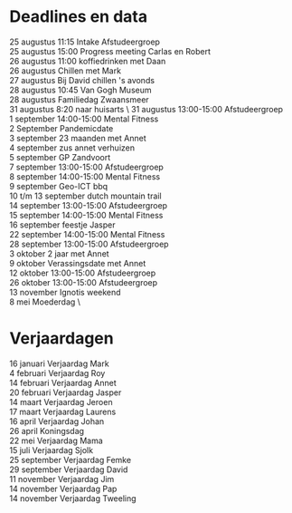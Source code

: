 # Deadlines en data
25 augustus 11:15 Intake Afstudeergroep \
25 augustus 15:00 Progress meeting Carlas en Robert \
26 augustus 11:00 koffiedrinken met Daan \
26 augustus Chillen met Mark \
27 augustus Bij David chillen 's avonds \
28 augustus 10:45 Van Gogh Museum \
28 augustus Familiedag Zwaansmeer \
31 augustus 8:20 naar huisarts \ 
31 augustus 13:00-15:00 Afstudeergroep \
1 september 14:00-15:00 Mental Fitness \
2 September Pandemicdate \
3 september 23 maanden met Annet \
4 september zus annet verhuizen \
5 september GP Zandvoort \
7 september 13:00-15:00 Afstudeergroep \
8 september 14:00-15:00 Mental Fitness \
9 september Geo-ICT bbq \
10 t/m 13 september dutch mountain trail \
14 september 13:00-15:00 Afstudeergroep \
15 september 14:00-15:00 Mental Fitness \
16 september feestje Jasper \
22 september 14:00-15:00 Mental Fitness \
28 september 13:00-15:00 Afstudeergroep \
3 oktober 2 jaar met Annet \
9 oktober Verassingsdate met Annet \
12 oktober 13:00-15:00 Afstudeergroep \
26 oktober 13:00-15:00 Afstudeergroep \
13 november Ignotis weekend \
8 mei Moederdag \


# Verjaardagen
16 januari Verjaardag Mark \
4  februari Verjaardag Roy \
14 februari Verjaardag Annet \
20 februari Verjaardag Jasper \
14 maart Verjaardag Jeroen \
17 maart Verjaardag Laurens \
16 april Verjaardag Johan \
26 april Koningsdag \
22 mei Verjaardag Mama \
15 juli Verjaardag Sjolk \
25 september Verjaardag Femke \
29 september Verjaardag David \
11 november Verjaardag Jim \
14 november Verjaardag Pap \
14 november Verjaardag Tweeling
